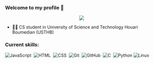 ### Welcome to my profile 👋

<p align="center">
  <a href="https://github.com/MohamedMouloudj"><img src="https://readme-typing-svg.herokuapp.com/?lines=Frontend%20Developer;Always%20learning%20new%20stuff!&font=Arial%20Black&center=true&width=445&height=55&color=32fce8&vCenter=true&size=25px"></a>
</p>

- 👨‍💻 CS student in University of Science and Technology Houari Boumedian (USTHB)

### Current skills:
![JavaScript](https://img.shields.io/badge/-JavaScript-000?style=flat&logo=javascript)&nbsp;
![HTML](https://img.shields.io/badge/-HTML-000?style=flat&logo=HTML5)&nbsp;
![CSS](https://img.shields.io/badge/-CSS-000?style=flat&logo=CSS3&logoColor=1572B6)&nbsp;
![Git](https://img.shields.io/badge/-Git-000?style=flat&logo=git)&nbsp;
![GitHub](https://img.shields.io/badge/-GitHub-000?style=flat&logo=github)&nbsp;
![C](https://img.shields.io/badge/-C-000?style=flat&logo=C)&nbsp;
![Python](https://img.shields.io/badge/-Python-000?&logo=Python)
![Linux](https://img.shields.io/badge/-Linux-000?&logo=Linux)
<!--![Node.js](https://img.shields.io/badge/-Node.js-000?&logo=node.js)
![React](https://img.shields.io/badge/-React-000?&logo=React)--!>

<!--
**MohamedMouloudj/MohamedMouloudj** is a ✨ _special_ ✨ repository because its `REDME.md` (this file) appears on your GitHub profile.

Here are some ideas to get you started:

- 🔭 I’m currently working on ...
- 🌱 I’m currently learning ...
- 👯 I’m looking to collaborate on ...
- 🤔 I’m looking for help with ...
- 💬 sk me about ...
- 📫 How to reach me: ...
- 😄 Pronouns: ...
- ⚡ Fun fact: ...
-->
